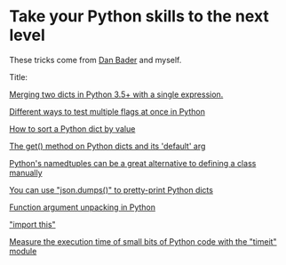 # Take your Python skills to the next level

These tricks come from <a href="https://dbader.org/">Dan Bader</a> and myself.

Title:

<a href="https://github.com/HuberTRoy/pythonTricks/blob/master/tricks/merge_two_dicts.py">Merging two dicts in Python 3.5+ with a single expression. </a>

<a href="https://github.com/HuberTRoy/pythonTricks/blob/master/tricks/test_multiple_flags_at_once.py">Different ways to test multiple flags at once in Python</a>

<a href="https://github.com/HuberTRoy/pythonTricks/blob/master/tricks/sort_dict_by_value.py">How to sort a Python dict by value</a>

<a href="https://github.com/HuberTRoy/pythonTricks/blob/master/tricks/get_on_dict_and_its_default.py">The get() method on Python dicts and its 'default' arg</a>

<a href="https://github.com/HuberTRoy/pythonTricks/blob/master/tricks/define_a_class_manually_by_namedtuple.py">Python's namedtuples can be a great alternative to defining a class manually</a>

<a href="https://github.com/HuberTRoy/pythonTricks/blob/master/tricks/use_json_pretty_print_dict.py">You can use "json.dumps()" to pretty-print Python dicts</a>

<a href="https://github.com/HuberTRoy/pythonTricks/blob/master/tricks/unpack_function_argument.py">Function argument unpacking in Python</a>

<a href="https://github.com/HuberTRoy/pythonTricks/blob/master/tricks/import_this.py">"import this"</a>


<a href="https://github.com/HuberTRoy/pythonTricks/blob/master/tricks/measure_the_execution_time_with_the_timeit_module.py.py">Measure the execution time of small bits of Python code with the "timeit" module</a>
